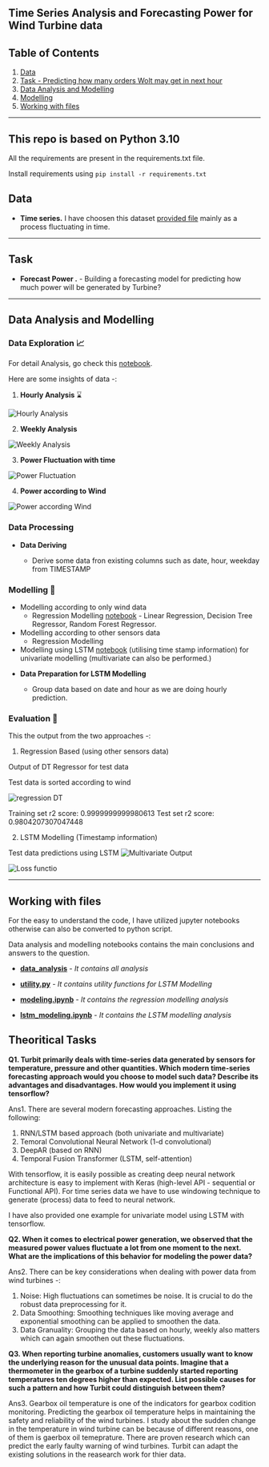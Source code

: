 ## Time Series Analysis and Forecasting Power for Wind Turbine data

## Table of Contents

1. [Data](#data)
2. [Task - Predicting how many orders Wolt may get in next hour](#task)
3. [Data Analysis and Modelling](#data-analysis-and-modelling)
4. [Modelling](#modelling-:rocket:)
5. [Working with files](#working-with-files)

---

## This repo is based on Python 3.10

All the requirements are present in the requirements.txt file.

Install requirements using ``pip install -r requirements.txt``

## Data

* **Time series.** I have choosen this dataset [provided file](data/Turbine1.csv) mainly as a process fluctuating in time.

---

## Task

* **Forecast Power .** - Building a forecasting model for predicting how much power will be generated by Turbine? 

---

## Data Analysis and Modelling

### Data Exploration :chart_with_upwards_trend:

For detail Analysis, go check this [notebook](code/data_analysis.ipynb).

Here are some insights of data -:

1. **Hourly Analysis** :hourglass:

![Hourly Analysis](images/hourly_analysis.png)

2. **Weekly Analysis**

![Weekly Analysis](images/weekday_analysis.png)

3. **Power Fluctuation with time**

![Power Fluctuation](images/power_fluctuation.png)

4. **Power according to Wind**

![Power according Wind](images/power_acc_wind.png)

### Data Processing

* **Data Deriving**

    - Derive some data fron existing columns such as date, hour, weekday from TIMESTAMP


### Modelling :rocket:

- Modelling according to only wind data 
  - Regression Modelling [notebook](code/modeling.ipynb) - Linear Regression, Decision Tree Regressor, Random Forest Regressor.
- Modelling according to other sensors data 
  - Regression Modelling
- Modelling using LSTM [notebook](code/lstm_modelling.ipynb) (utilising time stamp information) for univariate modelling (multivariate can also be performed.)


* **Data Preparation for LSTM Modelling**

  - Group data based on date and hour as we are doing hourly prediction.

### Evaluation :memo:

This the output from the two approaches -:

1. Regression Based (using other sensors data)

Output of DT Regressor for test data

Test data is sorted according to wind 

![regression DT](images/DTOthersensors.png)

Training set r2 score: 0.9999999999980613
Test set r2 score: 0.9804207307047448

2. LSTM Modelling (Timestamp information)

Test data predictions using LSTM
![Multivariate Output](images/lstm_prediction.png)

![Loss functio](images/lstm_loss.png)

-----

## Working with files

For the easy to understand the code, I have utilized jupyter notebooks otherwise can also be converted to python script.

Data analysis and modelling notebooks contains the main conclusions and answers to the question.

* **[data_analysis](code/data_analysis.ipynb)** - *It contains all analysis*

* **[utility.py](code/utility.py)** - *It contains utility functions for LSTM Modelling*

* **[modeling.ipynb](code/modeling.ipynb)** - *It contains the regression modelling analysis*

* **[lstm_modeling.ipynb](code/lstm_modelling.ipynb)** - *It contains the LSTM modelling analysis*



## Theoritical Tasks

**Q1. Turbit primarily deals with time-series data generated by sensors for temperature, pressure and other quantities. Which modern time-series forecasting approach would you choose to model such data? Describe its advantages and disadvantages. How would you implement it using tensorflow?**

Ans1. There are several modern forecasting approaches. Listing the following:
1. RNN/LSTM based approach (both univariate and multivariate)
2. Temoral Convolutional Neural Network (1-d convolutional)
3. DeepAR (based on RNN)
4. Temporal Fusion Transformer (LSTM, self-attention)

With tensorflow, it is easily possible as creating deep neural network architecture is easy to implement with Keras (high-level API - sequential or Functional API).
For time series data we have to use windowing technique to generate (process) data to feed to neural network.

I have also provided one example for univariate model using LSTM with tensorflow.

**Q2. When it comes to electrical power generation, we observed that the measured power values fluctuate a lot from one moment to the next. What are the implications of this behavior for modeling the power data?**

Ans2. There can be key considerations when dealing with power data from wind turbines -:

1. Noise: High fluctuations can sometimes be noise. It is crucial to do the robust data preprocessing for it.
2. Data Smoothing: Smoothing techniques like moving average and exponential smoothing can be applied to smoothen the data.
3. Data Granuality: Grouping the data based on hourly, weekly also matters which can again smoothen out these fluctuations.

**Q3. When reporting turbine anomalies, customers usually want to know the underlying reason for the unusual data points. Imagine that a thermometer in the gearbox of a turbine suddenly started reporting temperatures ten degrees higher than expected. List possible causes for such a pattern and how Turbit could distinguish between them?**

Ans3. Gearbox oil temperature is one of the indicators for gearbox codition monitoring.
Predicting the gearbox oil temperature helps in maintaining the safety and reliability of the wind turbines.
I study about the sudden change in the temperature in wind turbine can be because of different reasons, one of them is gaerbox oil temeprature.
There are proven research which can predict the early faulty warning of wind turbines. Turbit can adapt the existing solutions in the reasearch work 
for thier data.

